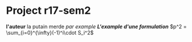 # Project r17-sem2

  **l'auteur** la putain merde 
  *par example*
  ***L'example d'une formulation***
  $p^2 = \sum_{i=0}^{\infty}(-1)^i\cdot S_i^2$
